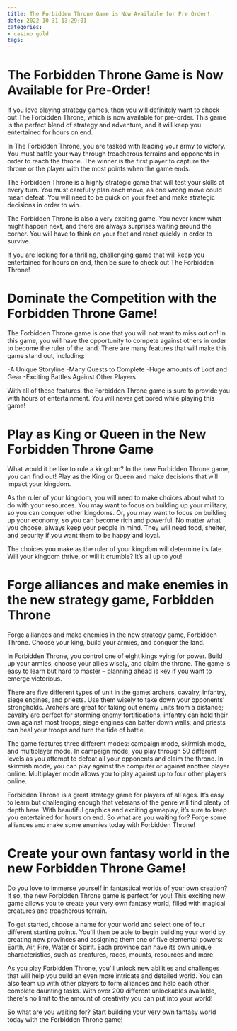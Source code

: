 ```yaml
---
title: The Forbidden Throne Game is Now Available for Pre Order!
date: 2022-10-31 13:29:01
categories:
- casino gold
tags:
---
```



#  The Forbidden Throne Game is Now Available for Pre-Order!

If you love playing strategy games, then you will definitely want to check out The Forbidden Throne, which is now available for pre-order. This game is the perfect blend of strategy and adventure, and it will keep you entertained for hours on end.

In The Forbidden Throne, you are tasked with leading your army to victory. You must battle your way through treacherous terrains and opponents in order to reach the throne. The winner is the first player to capture the throne or the player with the most points when the game ends.

The Forbidden Throne is a highly strategic game that will test your skills at every turn. You must carefully plan each move, as one wrong move could mean defeat. You will need to be quick on your feet and make strategic decisions in order to win.

The Forbidden Throne is also a very exciting game. You never know what might happen next, and there are always surprises waiting around the corner. You will have to think on your feet and react quickly in order to survive.

If you are looking for a thrilling, challenging game that will keep you entertained for hours on end, then be sure to check out The Forbidden Throne!

#  Dominate the Competition with the Forbidden Throne Game!

The Forbidden Throne game is one that you will not want to miss out on! In this game, you will have the opportunity to compete against others in order to become the ruler of the land. There are many features that will make this game stand out, including:

-A Unique Storyline
-Many Quests to Complete
-Huge amounts of Loot and Gear
-Exciting Battles Against Other Players

With all of these features, the Forbidden Throne game is sure to provide you with hours of entertainment. You will never get bored while playing this game!

#  Play as King or Queen in the New Forbidden Throne Game

What would it be like to rule a kingdom? In the new Forbidden Throne game, you can find out! Play as the King or Queen and make decisions that will impact your kingdom.

As the ruler of your kingdom, you will need to make choices about what to do with your resources. You may want to focus on building up your military, so you can conquer other kingdoms. Or, you may want to focus on building up your economy, so you can become rich and powerful. No matter what you choose, always keep your people in mind. They will need food, shelter, and security if you want them to be happy and loyal.

The choices you make as the ruler of your kingdom will determine its fate. Will your kingdom thrive, or will it crumble? It’s all up to you!

#  Forge alliances and make enemies in the new strategy game, Forbidden Throne

Forge alliances and make enemies in the new strategy game, Forbidden Throne. Choose your king, build your armies, and conquer the land.



In Forbidden Throne, you control one of eight kings vying for power. Build up your armies, choose your allies wisely, and claim the throne. The game is easy to learn but hard to master – planning ahead is key if you want to emerge victorious.



There are five different types of unit in the game: archers, cavalry, infantry, siege engines, and priests. Use them wisely to take down your opponents’ strongholds. Archers are great for taking out enemy units from a distance; cavalry are perfect for storming enemy fortifications; infantry can hold their own against most troops; siege engines can batter down walls; and priests can heal your troops and turn the tide of battle.



The game features three different modes: campaign mode, skirmish mode, and multiplayer mode. In campaign mode, you play through 50 different levels as you attempt to defeat all your opponents and claim the throne. In skirmish mode, you can play against the computer or against another player online. Multiplayer mode allows you to play against up to four other players online.



Forbidden Throne is a great strategy game for players of all ages. It’s easy to learn but challenging enough that veterans of the genre will find plenty of depth here. With beautiful graphics and exciting gameplay, it’s sure to keep you entertained for hours on end. So what are you waiting for? Forge some alliances and make some enemies today with Forbidden Throne!

#  Create your own fantasy world in the new Forbidden Throne Game!

Do you love to immerse yourself in fantastical worlds of your own creation? If so, the new Forbidden Throne game is perfect for you! This exciting new game allows you to create your very own fantasy world, filled with magical creatures and treacherous terrain.

To get started, choose a name for your world and select one of four different starting points. You'll then be able to begin building your world by creating new provinces and assigning them one of five elemental powers: Earth, Air, Fire, Water or Spirit. Each province can have its own unique characteristics, such as creatures, races, mounts, resources and more.

As you play Forbidden Throne, you'll unlock new abilities and challenges that will help you build an even more intricate and detailed world. You can also team up with other players to form alliances and help each other complete daunting tasks. With over 200 different unlockables available, there's no limit to the amount of creativity you can put into your world!

So what are you waiting for? Start building your very own fantasy world today with the Forbidden Throne game!